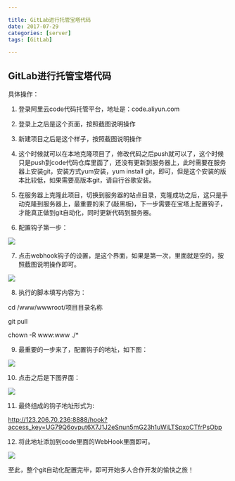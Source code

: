 ```yaml
---

title: GitLab进行托管宝塔代码
date: 2017-07-29
categories: [server]
tags: [GitLab]

---
```



## GitLab进行托管宝塔代码 ##


具体操作：

1. 登录阿里云code代码托管平台，地址是：code.aliyun.com

2. 登录上之后是这个页面，按照截图说明操作

3. 新建项目之后是这个样子，按照截图说明操作


4. 这个时候就可以在本地克隆项目了，修改代码之后push就可以了，这个时候只是push到code代码仓库里面了，还没有更新到服务器上，此时需要在服务器上安装git，安装方式yum安装，yum install git，即可，但是这个安装的版本比较低，如果需要高版本git，请自行谷歌安装。

5. 在服务器上克隆此项目，切换到服务器的站点目录，克隆成功之后，这只是手动克隆到服务器上，最重要的来了(敲黑板)，下一步需要在宝塔上配置钩子，才能真正做到git自动化，同时更新代码到服务器。

6. 配置钩子第一步：

![](https://s2.ax1x.com/2019/03/27/AaGrgs.png)

7. 点击webhook钩子的设置，是这个界面，如果是第一次，里面就是空的，按照截图说明操作即可。

![](https://s2.ax1x.com/2019/03/27/AaGgbV.png)

8. 执行的脚本填写内容为：

  cd /www/wwwroot/项目目录名称

  git pull

  chown -R www:www ./*


9. 最重要的一步来了，配置钩子的地址，如下图：

![](https://s2.ax1x.com/2019/03/27/AaG58J.png)

10. 点击之后是下图界面：

![](https://s2.ax1x.com/2019/03/27/AaG7K1.png)

11. 最终组成的钩子地址形式为:

http://123.206.70.236:8888/hook?access_key=UG79Q6ovput6X7J1J2eSnun5mG23h1uWiLTSpxoCTfrPsObp


12. 将此地址添加到code里面的WebHook里面即可。

![](https://s2.ax1x.com/2019/03/27/AaGOUO.png)

至此，整个git自动化配置完毕，即可开始多人合作开发的愉快之旅！